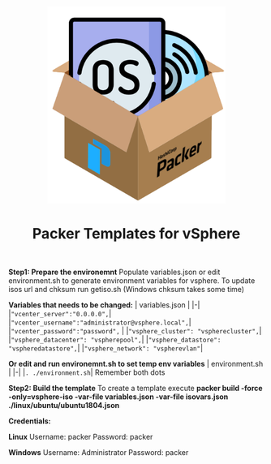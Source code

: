 <div align="center">
    <img src="packerosbox.png" alt="logo" width="350px" style="margin-top: 1em">
    <h1>Packer Templates for vSphere</h1>
</div><br>

**Step1: Prepare the environemnt**
Populate variables.json or edit environment.sh to generate environment variables for vsphere. To update isos url and chksum run getiso.sh (Windows chksum takes some time)

**Variables that needs to be changed:**
| variables.json | 
|-|
|```"vcenter_server":"0.0.0.0",```|
|```"vcenter_username":"administrator@vsphere.local",```|
|```"vcenter_password":"password",``` |
|```"vsphere_cluster": "vspherecluster",```|
|```"vsphere_datacenter": "vspherepool",```|
|```"vsphere_datastore": "vspheredatastore",```|
|```"vsphere_network": "vspherevlan"```|

**Or edit and run environemnt.sh to set temp env variables**
| environment.sh | 
|-|
|```. ./environment.sh```|
Remember both dots


**Step2: Build the template**
To create a template execute **packer build -force -only=vsphere-iso -var-file variables.json -var-file isovars.json ./linux/ubuntu/ubuntu1804.json** 

**Credentials:**

**Linux**
Username: packer
Password: packer

**Windows**
Username: Administrator
Password: packer